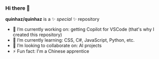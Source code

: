 ### Hi there 👋

**quinhaz/quinhaz** is a ✨ _special_ ✨ repository

- 🔭 I’m currently working on: getting Copilot for VSCode (that's why I created this repository)
- 🌱 I’m currently learning: CSS, C#, JavaScript, Python, etc.
- 👯 I’m looking to collaborate on: AI projects
- ⚡ Fun fact: I'm a Chinese apprentice
